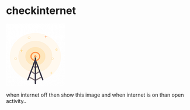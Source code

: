 # checkinternet

![](app/src/main/res/drawable/nointernet.png)

when internet off then  show this image and 
when internet is on than open activity..
